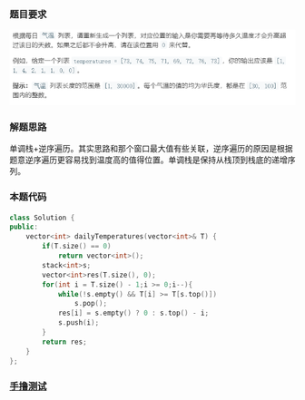 ### 题目要求

![](./pic/739.png)

### 解题思路

单调栈+逆序遍历。其实思路和那个窗口最大值有些关联，逆序遍历的原因是根据题意逆序遍历更容易找到温度高的值得位置。单调栈是保持从栈顶到栈底的递增序列。

### 本题代码

```c++
class Solution {
public:
    vector<int> dailyTemperatures(vector<int>& T) {
        if(T.size() == 0)
            return vector<int>();
        stack<int>s;
        vector<int>res(T.size(), 0);
        for(int i = T.size() - 1;i >= 0;i--){
            while(!s.empty() && T[i] >= T[s.top()])
                s.pop();
            res[i] = s.empty() ? 0 : s.top() - i;
            s.push(i);
        }
        return res;
    }
};
```

### [手撸测试](<https://leetcode-cn.com/problems/daily-temperatures/>) 

